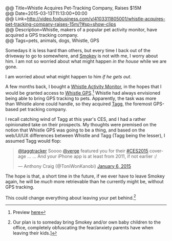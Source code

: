 @@ Title=Whistle Acquires Pet-Tracking Company, Raises $15M  
@@ Date=2015-03-13T11:13:00+00:00  
@@ Link=http://video.foxbusiness.com/v/4103311805001/whistle-acquires-pet-tracking-company-raises-15m/?#sp=show-clips  
@@ Description=Whistle, makers of a popular pet activity monitor, have acquired a GPS tracking company.  
@@ Tags=pets, animals, dogs, Whistle, GPS  

Somedays it is less hard than others, but every time I back out of the driveway to go to somewhere, and [Smokey][twitter] is not with me, I worry about him. I am not so worried about what might happen *in the house* while we are gone.

I am worried about what might happen to him *if he gets out*.

A few months back, I bought a [Whistle Activity Monitor][whistle], in the hopes that I would be granted access to [Whistle GPS][archive].[^pr] Whistle had always envisioned being able to bring GPS tracking to pets. Apparently, the task was more than Whistle alone could handle, so they acquired [Tagg][pettracker], the foremost GPS-based pet tracking company. 

I recall catching wind of Tagg at this year's CES, and I had a rather opinionated take on their prospects. My thoughts were premised on the notion that Whistle GPS was going to be a thing, and based on the web/UI/UX differences between Whistle and Tagg (Tagg being the lesser), I assumed Tagg would flop:

<blockquote class="twitter-tweet tw-align-center " lang="en"><p><a href="https://twitter.com/taggtracker">@taggtracker</a> Soooo <a href="https://twitter.com/verge">@verge</a> featured you for their <a href="https://twitter.com/hashtag/CES2015?src=hash">#CES2015</a> coverage ...&#10;&#10;... And your iPhone app is at least from 2011, if not earlier :/</p>&mdash; Anthony Craig (@ToniWonKanobi) <a href="https://twitter.com/ToniWonKanobi/status/552312590064709634">January 6, 2015</a></blockquote> <script async src="//platform.twitter.com/widgets.js" charset="utf-8"></script>

The hope is that, a short time in the future, if we ever have to leave Smokey again, he will be *much* more retrievable than he currently might be, without GPS tracking.

This could change everything about leaving your pet behind.[^op]

[^pr]: Preview [here][cnet]
[^op]: Our plan is to someday bring Smokey and/or own baby children to the office, completely obfuscating the fear/anxiety parents have when leaving their kids.]

[archive]: https://web.archive.org/web/20141010180630/http://www.whistle.com/gps/
[cnet]: http://www.cnet.com/news/whistle-bringing-gps-to-second-generation-dog-wearable/
[pettracker]: http://www.pettracker.com/
[twitter]: http://www.twitter.com/smokeythedingo
[whistle]: http://www.whistle.com/product/